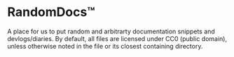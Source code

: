 # RandomDocs:tm:

A place for us to put random and arbitrarty documentation snippets and devlogs/diaries.
By default, all files are licensed under CC0 (public domain), unless otherwise
noted in the file or its closest containing directory.
